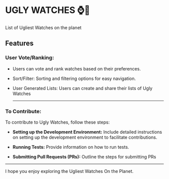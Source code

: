 # UGLY WATCHES ⌚🤢

List of Ugliest Watches on the planet

## Features

### User Vote/Ranking:

- Users can vote and rank watches based on their preferences.

- Sort/Filter:
  Sorting and filtering options for easy navigation.

- User Generated Lists:
  Users can create and share their lists of Ugly Watches

  ***

### To Contribute:

To contribute to Ugly Watches, follow these steps:

- **Setting up the Development Environment:**
  Include detailed instructions on setting up the development environment to facilitate contributions.

- **Running Tests:**
  Provide information on how to run tests.

- **Submitting Pull Requests (PRs):**
  Outline the steps for submitting PRs

---

I hope you enjoy exploring the Ugliest Watches On the Planet.
